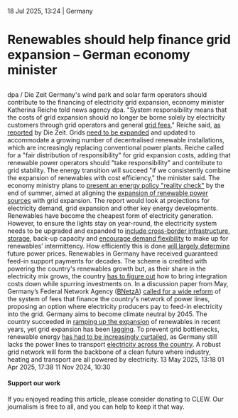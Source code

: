 18 Jul 2025, 13:24
| 
Germany
# Renewables should help finance grid expansion – German economy minister
## 
dpa / Die Zeit
Germany's wind park and solar farm operators should contribute to the financing of electricity grid expansion, economy minister Katherina Reiche told news agency dpa. "System responsibility means that the costs of grid expansion should no longer be borne solely by electricity customers through grid operators and general [grid fees](https://www.cleanenergywire.org/glossary/letter_g#grid_fees)," Reiche said, [as reported](https://www.zeit.de/politik/deutschland/2025-07/oekostrom-erneuerbare-energien-stromnetz-ausbau-katherina-reiche) by Die Zeit.
Grids [need to be expanded](https://www.cleanenergywire.org/news/planned-electricity-grid-investments-fall-short-expansion-needs-eu-court-auditors) and updated to accommodate a growing number of decentralised renewable installations, which are increasingly replacing conventional power plants.
Reiche called for a "fair distribution of responsibility" for grid expansion costs, adding that renewable power operators should "take responsibility" and contribute to grid stability. The energy transition will succeed "if we consistently combine the expansion of renewables with cost efficiency," the minister said.
The economy ministry plans to [present an energy policy "reality check"](https://www.cleanenergywire.org/news/germanys-new-energy-minister-calls-reality-check-costs-and-risks-renewables) by the end of summer, aimed at aligning the [expansion of renewable power sources](https://www.cleanenergywire.org/news/economy-ministry-urges-next-german-govt-rethink-renewables-targets-allow-carbon-capture) with grid expansion. The report would look at projections for electricity demand, grid expansion and other key energy developments. 
Renewables have become the cheapest form of electricity generation. However, to ensure the lights stay on year-round, the electricity system needs to be upgraded and expanded to [include cross-border infrastructure](https://www.cleanenergywire.org/factsheets/eu-electricity-market-integration-collides-member-states-uneven-benefits), [storage](https://www.cleanenergywire.org/glossary/letter_s#storage), back-up capacity and [encourage demand flexibility](https://www.cleanenergywire.org/news/flexibility-key-ensure-minimal-increase-future-power-grid-charges-energy-providers) to make up for renewables’ intermittency. How efficiently this is done [will largely determine](https://www.cleanenergywire.org/news/renewables-will-not-reduce-german-electricity-prices-throughout-next-decade-govt-advisor) future power prices.
Renewables in Germany have received guaranteed feed-in support payments for decades. The scheme is credited with powering the country's renewables growth but, as their share in the electricity mix grows, the country [has to figure out](https://www.cleanenergywire.org/factsheets/qa-how-will-germany-support-expansion-renewables-future) how to bring integration costs down while spurring investments on.
In a discussion paper from May, Germany’s Federal Network Agency ([BNetzA](https://www.cleanenergywire.org/experts/federal-network-agency-electricity-gas-telecommunications-post-and-railway-0)) [called for a wide reform](https://www.cleanenergywire.org/news/network-agency-considers-making-electricity-producers-pay-part-german-grid-fee-reform) of the system of fees that finance the country's network of power lines, proposing an option where electricity producers pay to feed-in electricity into the grid.
Germany aims to become climate neutral by 2045. The country succeeded in [ramping up the expansion](https://www.cleanenergywire.org/news/germany-should-stick-renewables-expansion-targets-incentivise-electrification-report) of renewables in recent years, yet grid expansion has been [lagging](https://www.cleanenergywire.org/news/electricity-grid-upgrades-will-cost-germany-650-billion-euros-2045-report). To prevent grid bottlenecks, renewable energy [has had to be increasingly curtailed](https://www.cleanenergywire.org/news/germany-wants-ensure-more-green-electricity-used-instead-curtailed-media), as Germany still lacks the power lines to transport [electricity across the country](https://www.cleanenergywire.org/news/grid-operators-recommend-splitting-german-power-price-zone-industry-disagrees). A robust grid network will form the backbone of a clean future where industry, heating and transport are all powered by electricity.
13 May 2025, 13:18
01 Apr 2025, 17:38
11 Nov 2024, 10:30
#### Support our work
If you enjoyed reading this article, please consider donating to CLEW. Our journalism is free to all, and you can help to keep it that way.
